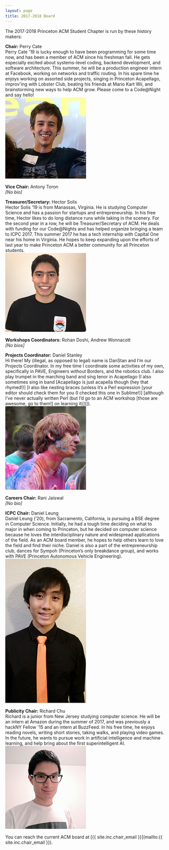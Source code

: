 ```yaml
---
layout: page
title: 2017-2018 Board
---
```

The 2017-2018 Princeton ACM Student Chapter is run by these history makers:

**Chair:** Perry Cate  
Perry Cate '19 is lucky enough to have been programming for some time now, and has been a member of ACM since his freshman fall. He gets especially excited about systems-level coding, backend development, and software architecture. This summer, he will be a production engineer intern at Facebook, working on networks and traffic routing. In his spare time he enjoys working on assorted side projects, singing in Princeton Acapellago, improv'ing with Lobster Club, beating his friends at Mario Kart Wii, and brainstorming new ways to help ACM grow. Please come to a Code@Night and say hello!  
<img src="/images/2017-2018/perry.jpg">

**Vice Chair:** Antony Toron  
*[No bio]*

**Treasurer/Secretary:** Hector Solis  
Hector Solis ‘19 is from Manassas, Virginia. He is studying Computer Science and has a passion for startups and entrepreneurship. In his free time, Hector likes to do long distance runs while taking in the scenery. For the second year in a row, he will be Treasurer/Secretary of ACM. He deals with funding for our Code@Nights and has helped organize bringing a team to ICPC 2017. This summer 2017 he has a tech internship with Capital One near his home in Virginia. He hopes to keep expanding upon the efforts of last year to make Princeton ACM a better community for all Princeton students.  
<img src="/images/2017-2018/hector.jpg">

**Workshops Coordinators:** Rohan Doshi, Andrew Wonnacott  
*[No bios]*

**Projects Coordinator:** Daniel Stanley  
Hi there! My (illegal, as opposed to legal) name is DanStan and I’m our Projects Coordinator. In my free time I coordinate some activities of my own, specifically in PAVE, Engineers without Borders, and the robotics club. I also play trumpet in the marching band and sing tenor in Acapellago (I also sometimes sing in band [Acapellago is just acapella though (hey that rhymed!)] [I also like nesting braces (unless it’s a Perl expression [your editor should check them for you (I checked this one in Sublime!)] [although I’ve never actually written Perl (but I’d go to an ACM workshop [those are awesome, go to them!] on learning it)])]).  
<img src="/images/2017-2018/danstan.jpg">

**Careers Chair:** Rani Jaiswal  
*[No bio]*

**ICPC Chair:** Daniel Leung  
Daniel Leung (’20), from Sacramento, California, is pursuing a BSE degree in Computer Science. Initially, he had a tough time deciding on what to major in when coming to Princeton, but he decided on computer science because he loves the interdisciplinary nature and widespread applications of the field. As an ACM board member, he hopes to help others learn to love the field and find their niche. Daniel is also a part of the entrepreneurship club, dances for Sympoh (Princeton’s only breakdance group), and works with PAVE (Princeton Autonomous Vehicle Engineering).  
<img src="/images/2017-2018/danleung.jpg">

**Publicity Chair:** Richard Chu  
Richard is a junior from New Jersey studying computer science. He will be an intern at Amazon during the summer of 2017, and was previously a hackNY Fellow '15 and an intern at BuzzFeed. In his free time, he enjoys reading novels, writing short stories, taking walks, and playing video games. In the future, he wants to pursue work in artificial intelligence and machine learning, and help bring about the first superintelligent AI.  
<img src="/images/2017-2018/richard.jpg">

You can reach the current ACM board at [{{ site.inc.chair_email }}](mailto:{{ site.inc.chair_email }}).

